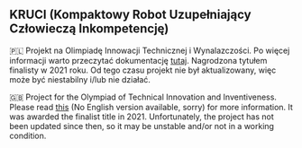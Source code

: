 ## KRUCI  (Kompaktowy Robot Uzupełniający Człowieczą Inkompetencję)

🇵🇱 Projekt na Olimpiadę Innowacji Technicznej i Wynalazczości. Po więcej informacji warto przeczytać dokumentację [tutaj](https://github.com/jakubbinieda/KRUCI/blob/main/KRUCI.pdf). Nagrodzona tytułem finalisty w 2021 roku. Od tego czasu projekt nie był aktualizowany, więc może być niestabilny i/lub nie działać.

🇬🇧 Project for the Olympiad of Technical Innovation and Inventiveness. Please read [this](https://github.com/jakubbinieda/KRUCI/blob/main/KRUCI.pdf) (No English version available, sorry) for more information. It was awarded the finalist title in 2021. Unfortunately, the project has not been updated since then, so it may be unstable and/or not in a working condition.
